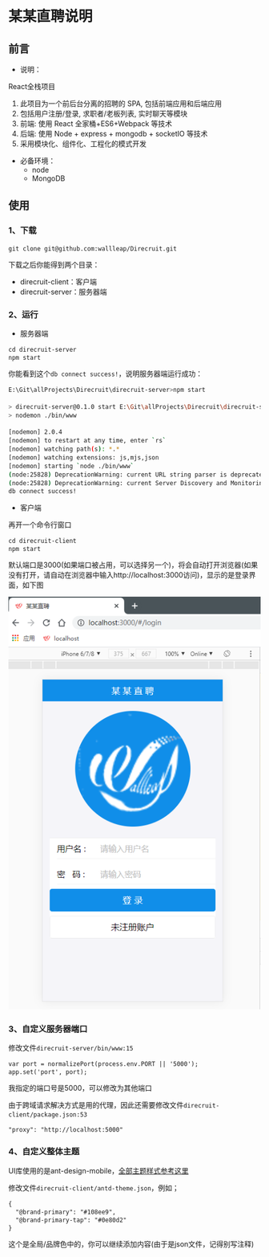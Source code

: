 # 某某直聘说明

## 前言

- 说明：

React全栈项目
1) 此项目为一个前后台分离的招聘的 SPA, 包括前端应用和后端应用
2) 包括用户注册/登录, 求职者/老板列表, 实时聊天等模块
3) 前端: 使用 React 全家桶+ES6+Webpack 等技术
4) 后端: 使用 Node + express + mongodb + socketIO 等技术
5) 采用模块化、组件化、工程化的模式开发



- 必备环境：
  - node
  - MongoDB



## 使用

### 1、下载

```
git clone git@github.com:wallleap/Direcruit.git
```



下载之后你能得到两个目录：

- direcruit-client：客户端
- direcruit-server：服务器端



### 2、运行

- 服务器端

```
cd direcruit-server
npm start
```

你能看到这个`db connect success!`，说明服务器端运行成功：

```bash
E:\Git\allProjects\Direcruit\direcruit-server>npm start

> direcruit-server@0.1.0 start E:\Git\allProjects\Direcruit\direcruit-server
> nodemon ./bin/www

[nodemon] 2.0.4
[nodemon] to restart at any time, enter `rs`
[nodemon] watching path(s): *.*
[nodemon] watching extensions: js,mjs,json
[nodemon] starting `node ./bin/www`
(node:25828) DeprecationWarning: current URL string parser is deprecated, and will be removed in a future version. To use the new parser, pass option { useNewUrlParser: true } to MongoClient.connect.
(node:25828) DeprecationWarning: current Server Discovery and Monitoring engine is deprecated, and will be removed in a future version. To use the new Server Discover and Monitoring engine, pass option { useUnifiedTopology: true } to the MongoClient constructor.
db connect success!
```



- 客户端

再开一个命令行窗口

```
cd direcruit-client
npm start
```

默认端口是3000(如果端口被占用，可以选择另一个)，将会自动打开浏览器(如果没有打开，请自动在浏览器中输入http://localhost:3000访问)，显示的是登录界面，如下图

![](./.images/a1mxze.png)

### 3、自定义服务器端口

修改文件`direcruit-server/bin/www:15`

```
var port = normalizePort(process.env.PORT || '5000');
app.set('port', port);
```

我指定的端口号是5000，可以修改为其他端口

由于跨域请求解决方式是用的代理，因此还需要修改文件`direcruit-client/package.json:53`

```
"proxy": "http://localhost:5000"
```





### 4、自定义整体主题

UI库使用的是ant-design-mobile，[全部主题样式参考这里](https://github.com/ant-design/ant-design-mobile/blob/master/components/style/themes/default.less)

修改文件`direcruit-client/antd-theme.json`，例如；

```
{
  "@brand-primary": "#108ee9",
  "@brand-primary-tap": "#0e80d2"
}
```

这个是全局/品牌色中的，你可以继续添加内容(由于是json文件，记得别写注释)

